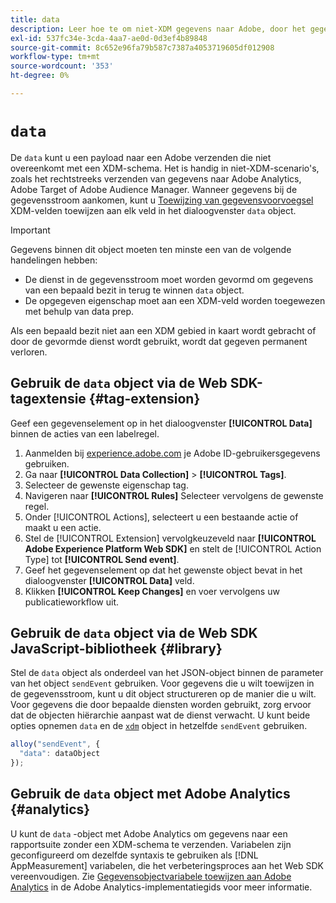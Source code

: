 ```yaml
---
title: data
description: Leer hoe te om niet-XDM gegevens naar Adobe, door het gegevensvoorwerp te verzenden.
exl-id: 537fc34e-3cda-4aa7-ae0d-0d3ef4b89848
source-git-commit: 8c652e96fa79b587c7387a4053719605df012908
workflow-type: tm+mt
source-wordcount: '353'
ht-degree: 0%

---
```



# `data`

De `data` kunt u een payload naar een Adobe verzenden die niet overeenkomt met een XDM-schema. Het is handig in niet-XDM-scenario&#39;s, zoals het rechtstreeks verzenden van gegevens naar Adobe Analytics, Adobe Target of Adobe Audience Manager. Wanneer gegevens bij de gegevensstroom aankomen, kunt u [Toewijzing van gegevensvoorvoegsel](/help/data-prep/ui/mapping.md) XDM-velden toewijzen aan elk veld in het dialoogvenster `data` object.

>[!IMPORTANT]
>
>Gegevens binnen dit object moeten ten minste een van de volgende handelingen hebben:
>
>* De dienst in de gegevensstroom moet worden gevormd om gegevens van een bepaald bezit in terug te winnen `data` object.
>* De opgegeven eigenschap moet aan een XDM-veld worden toegewezen met behulp van data prep.
>
>Als een bepaald bezit niet aan een XDM gebied in kaart wordt gebracht of door de gevormde dienst wordt gebruikt, wordt dat gegeven permanent verloren.

## Gebruik de `data` object via de Web SDK-tagextensie {#tag-extension}

Geef een gegevenselement op in het dialoogvenster **[!UICONTROL Data]** binnen de acties van een labelregel.

1. Aanmelden bij [experience.adobe.com](https://experience.adobe.com) je Adobe ID-gebruikersgegevens gebruiken.
1. Ga naar **[!UICONTROL Data Collection]** > **[!UICONTROL Tags]**.
1. Selecteer de gewenste eigenschap tag.
1. Navigeren naar **[!UICONTROL Rules]** Selecteer vervolgens de gewenste regel.
1. Onder [!UICONTROL Actions], selecteert u een bestaande actie of maakt u een actie.
1. Stel de [!UICONTROL Extension] vervolgkeuzeveld naar **[!UICONTROL Adobe Experience Platform Web SDK]** en stelt de [!UICONTROL Action Type] tot **[!UICONTROL Send event]**.
1. Geef het gegevenselement op dat het gewenste object bevat in het dialoogvenster **[!UICONTROL Data]** veld.
1. Klikken **[!UICONTROL Keep Changes]** en voer vervolgens uw publicatieworkflow uit.

## Gebruik de `data` object via de Web SDK JavaScript-bibliotheek {#library}

Stel de `data` object als onderdeel van het JSON-object binnen de parameter van het object `sendEvent` gebruiken. Voor gegevens die u wilt toewijzen in de gegevensstroom, kunt u dit object structureren op de manier die u wilt. Voor gegevens die door bepaalde diensten worden gebruikt, zorg ervoor dat de objecten hiërarchie aanpast wat de dienst verwacht. U kunt beide opties opnemen `data` en de [`xdm`](xdm.md) object in hetzelfde `sendEvent` gebruiken.

```javascript
alloy("sendEvent", {
  "data": dataObject
});
```

## Gebruik de `data` object met Adobe Analytics {#analytics}

U kunt de `data` -object met Adobe Analytics om gegevens naar een rapportsuite zonder een XDM-schema te verzenden. Variabelen zijn geconfigureerd om dezelfde syntaxis te gebruiken als [!DNL AppMeasurement] variabelen, die het verbeteringsproces aan het Web SDK vereenvoudigen. Zie [Gegevensobjectvariabele toewijzen aan Adobe Analytics](https://experienceleague.adobe.com/en/docs/analytics/implementation/aep-edge/data-var-mapping) in de Adobe Analytics-implementatiegids voor meer informatie.
